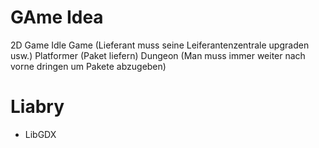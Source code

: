 # GAme Idea

2D Game
Idle Game (Lieferant muss seine Leiferantenzentrale upgraden usw.)
Platformer (Paket liefern)
Dungeon (Man muss immer weiter nach vorne dringen um Pakete abzugeben)


# Liabry

- LibGDX
